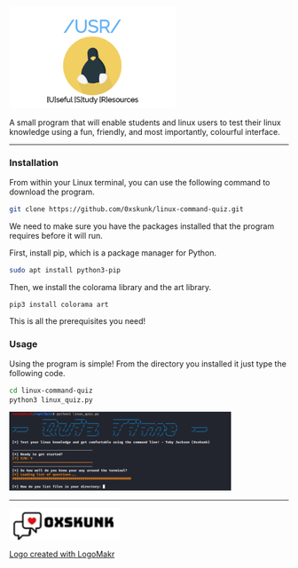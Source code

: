 <img src="https://github.com/0xskunk/Resource-Program-for-Cyber-Students/blob/master/images/usr.png" width="300">

A small program that will enable students and linux users to test their linux knowledge using a fun, friendly, and most importantly, colourful interface.

--------------

### Installation
From within your Linux terminal, you can use the following command to download the program.

```bash
git clone https://github.com/0xskunk/linux-command-quiz.git
```

We need to make sure you have the packages installed that the program requires before it will run.

First, install pip, which is a package manager for Python.
```bash
sudo apt install python3-pip
```

Then, we install the colorama library and the art library.
```bash
pip3 install colorama art
```

This is all the prerequisites you need! 

### Usage

Using the program is simple! From the directory you installed it just type the following code. 
```bash
cd linux-command-quiz
python3 linux_quiz.py
```
<img src="https://github.com/0xskunk/linux-command-quiz/blob/master/images/quiz.png" width="400">

--------

<img src="https://github.com/0xskunk/Resource-Program-for-Cyber-Students/blob/master/images/0xskunk1.PNG" width="200">

[Logo created with LogoMakr](https://my.logomakr.com/)

